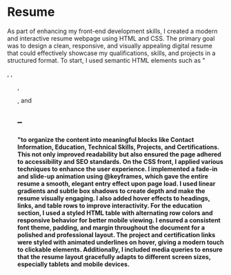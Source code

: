 # Resume
As part of enhancing my front-end development skills, I created a modern and interactive resume webpage using HTML and CSS. The primary goal was to design a clean, responsive, and visually appealing digital resume that could effectively showcase my qualifications, skills, and projects in a structured format.
To start, I used semantic HTML elements such as " <section>, <table>, <ul>, <dl>, and <h1>–<h4> "to organize the content into meaningful blocks like Contact Information, Education, Technical Skills, Projects, and Certifications. This not only improved readability but also ensured the page adhered to accessibility and SEO standards.
On the CSS front, I applied various techniques to enhance the user experience. I implemented a fade-in and slide-up animation using @keyframes, which gave the entire resume a smooth, elegant entry effect upon page load. I used linear gradients and subtle box shadows to create depth and make the resume visually engaging. I also added hover effects to headings, links, and table rows to improve interactivity.
For the education section, I used a styled HTML table with alternating row colors and responsive behavior for better mobile viewing. I ensured a consistent font theme, padding, and margin throughout the document for a polished and professional layout.
The project and certification links were styled with animated underlines on hover, giving a modern touch to clickable elements. Additionally, I included media queries to ensure that the resume layout gracefully adapts to different screen sizes, especially tablets and mobile devices.
